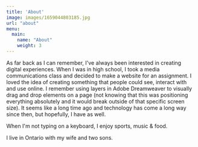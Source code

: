 ```yaml
---
title: 'About'
image: images/1659044803185.jpg
url: "about"
menu:
  main:
    name: "About"
    weight: 3
---
```


As far back as I can remember, I've always been interested in creating digital experiences. When I was in high school, I took a media communications class and decided to make a website for an assignment. I loved the idea of creating something that people could see, interact with and use online. I remember using layers in Adobe Dreamweaver to visually drag and drop elements on a page (not knowing that this was positioning everything absolutely and it would break outside of that specific screen size). It seems like a long time ago and technology has come a long way since then, but hopefully, I have as well.

When I'm not typing on a keyboard, I enjoy sports, music & food.

I live in Ontario with my wife and two sons.

